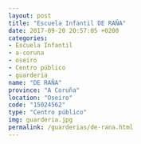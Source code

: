 ```yaml
---
layout: post
title: "Escuela Infantil DE RAÑA"
date: 2017-09-20 20:57:05 +0200
categories:
- Escuela Infantil
- a-coruna
- oseiro
- Centro público
- guarderia
name: "DE RAÑA"
province: "A Coruña"
location: "Oseiro"
code: "15024562"
type: "Centro público"
img: guarderia.jpg
permalink: /guarderias/de-rana.html
---
```

